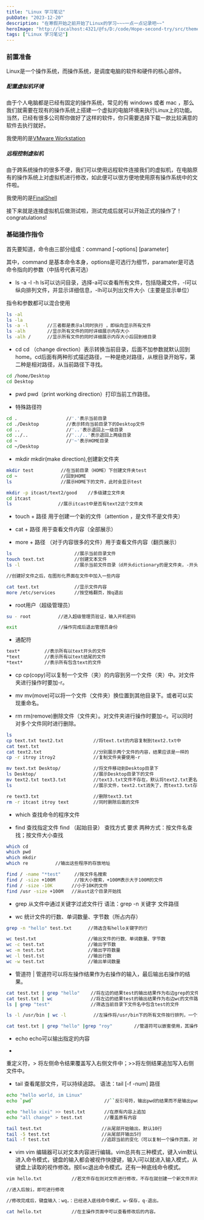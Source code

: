 ```yaml
---
title: "Linux 学习笔记"
pubDate: "2023-12-20"
description: "在寒假开始之前开始了Linux的学习~~~一点一点记录吧~~"
heroImage: "http://localhost:4321/@fs/D:/code/Hope-second-try/src/theme-simple/assets/media/11.jpg?origWidth=2176&origHeight=1224&origFormat=jpg" 
tags: ["Linux 学习笔记"]
---
```


### 前置准备
Linux是一个操作系统，而操作系统，是调度电脑的软件和硬件的核心部件。

##### 配置虚拟机环境
由于个人电脑都是已经有固定的操作系统，常见的有 windows 或者 mac ，那么我们就需要在现有的操作系统上搭建一个虚拟的电脑环境来执行Linux上的功能。当然，已经有很多公司帮你做好了这样的软件，你只需要选择下载一款比较满意的软件去执行就好。

我使用的是[VMware Workstation](https://www.vmware.com/products/workstation-pro/workstation-pro-evaluation.html)

##### 远程控制虚拟机
由于跨系统操作的很多不便，我们可以使用远程软件连接我们的虚拟机，在电脑原有的操作系统上对虚拟机进行修改，如此便可以很方便地使用原有操作系统中的文件啦。

我使用的是[FinalShell](http://www.hostbuf.com/downloads/finalshell_install.exe)

接下来就是连接虚拟机后做测试啦，测试完成后就可以开始正式的操作了！congratulations!

### 基础操作指令

首先要知道，命令由三部分组成：command [-options] [parameter]

其中，command 是基本命令本身，options是可选行为细节，paramater是可选命令指向的参数（中括号代表可选）

+ ls -a -l -h
ls可以访问目录，选择-a可以查看所有文件，包括隐藏文件，-l可以纵向排列文件，并显示详细信息，-lh可以列出文件大小（主要是显示单位）

指令和参数都可以混合使用
``` bash
ls -al        
ls -la
ls -a -l       //三者都是表示al同时执行 ，即纵向显示所有文件
ls -alh        //显示所有文件的同时详细展示内存大小
ls -alh /      //显示所有文件的同时详细展示内存大小后回到根目录
```
+ cd
cd （change direction）表示转换当前目录，后面不加参数就默认回到home。cd后面有两种形式描述路径，一种是绝对路径，从根目录开始写，第二种是相对路径，从当前路径下寻找。

``` bash
cd /home/Desktop
cd Desktop
```

+ pwd
pwd（print working direction）打印当前工作路径。

+ 特殊路径符

``` bash
cd .                  //'.'表示当前目录
cd ./Desktop          //表示转向当前目录下的Desktop文件
cd ..                 //'..'表示退回上一级目录
cd ../..              //'../..'表示退回上两级目录
cd ~                  //'~'表示HOME目录
cd ~/Desktop
```

+ mkdir
mkdir(make direction),创建新文件夹

``` bash
mkdir test          //在当前目录（HOME）下创建文件夹test
cd ~                //回到HOME
ls                  //展示HOME下的文件，此时会显示test

mkdir -p itcast/text2/good    //多级建立文件夹
cd itcast
ls                 //展示itcast中是否有text2这个文件夹

```

+ touch + 路径
用于创建一个新的文件（attention ，是文件不是文件夹）

+ cat + 路径
用于查看文件内容（全部展示）

+ more + 路径
（对于内容很多的文件）用于查看文件内容（翻页展示）



``` bash
ls                       //展示当前目录文件
touch text.txt           //创建文本文件
ls -l                    //展示当前文件目录（d开头dictionary的是文件夹，-开头的是文件）

//创建好文件之后，在图形化界面在文件中加入一些内容

cat text.txt             //显示文件内容
more /etc/services       //按空格翻页，按q退出

```
+ root用户（超级管理员）
``` bash
su - root          //进入超级管理员验证，输入开机密码

exit               //操作完成后退出管理员身份
```


+ 通配符
``` bash
text*         //表示所有以text开头的文件
*text         //表示所有以text结尾的文件
*text*        //表示所有包含text的文件

```

+ cp
cp(copy)可以复制一个文件（夹）的内容到另一个文件（夹）中。对文件夹进行操作时要加-r。

+ mv
mv(move)可以将一个文件（文件夹）换位置到其他目录下。或者可以实现重命名。

+ rm 
rm(remove)删除文件（文件夹）。对文件夹进行操作时要加-r。可以同时对多个文件同时进行删除。





``` bash
ls
cp text.txt text2.txt           //将text.txt的内容复制到text2.txt中
cat text.txt
cat text2.txt                   //分别展示两个文件的内容，结果应该是一样的
cp -r itroy itroy2              //复制文件夹要使用-r

mv text.txt Desktop/            //将文件移动到Desktop目录下
ls Desktop/                     //展示Desktop目录下的文件
mv text2.txt text3.txt          //text3.txt文件不存在，默认将text2.txt更名为text3.txt
ls                              //展示文件，text2.txt消失了，而text3.txt存在该目录下，内容不变

re text3.txt                    //删除text3.txt
rm -r itcast itroy text         //同时删除后面的文件

```

+ which
查找命令的程序文件

+ find
查找指定文件 find （起始目录） 查找方式 要求
两种方式：按文件名查找；按文件大小查找

``` bash
which cd
which pwd
which mkdir
which re          //输出这些程序的存放地址

find / -name "*test"     //按文件名搜索
find / -size +100M       //按大小搜索，+100M表示大于100M的文件
find / -size -10K       //小于10K的文件
find /usr -size +100M   //从ust这个目录开始找
```

+ grep 
从文件中通过关键字过滤文件行
语法：grep -n 关键字 文件路径

+ wc
统计文件的行数、单词数量、字节数（所占内存）

``` bash
grep -n "hello" test.txt      //筛选含有hello关键字的行

wc test.txt                   //输出文件的行数、单词数量、字节数
wc -c test.txt                //输出字节数
wc -m test.txt                //输出字符数量
wc -l test.tst                //输出行数
wc -w test.txt                //输出单词数量

```

+ 管道符 |
管道符可以将左操作结果作为右操作的输入，最后输出右操作的结果。

``` bash
cat test.txt | grep "hello"    //将左边的结果test的输出结果作为右边grep的文件路径
cat test.txt | wc              //将左边的结果test的输出结果作为右边wc的文件路径
ls | grep "test"               //筛选当前目录下文件名中包含test的文件

ls -l /usr/bin | wc -l          //左操作将/usr/bin下的所有文件按行排列，一个文件占用一行，右边统计行数，就可以输出这个目录下文件的总数

cat test.txt | grep "hello" |grep "roy"        //管道符可以嵌套使用，其操作时左结合的。

```

+ echo
echo可以输出指定的内容

+ >  >>
重定义符，> 将左侧命令结果覆盖写入右侧文件中；>>将左侧结果追加写入右侧文件中。

+ tail 
查看尾部文件，可以持续追踪。
语法：tail [-f -num] 路径

``` bash
echo "hello world, im Linux"
echo `pwd`                          //``反引号符，输出pwd的结果而不是输出pwd

echo "hello xixi" >> test.txt       //在原有内容上追加
echo "all change" > test.txt        //覆盖原有内容

tail test.txt                      //从尾部开始输出，默认10行
tail -5 test.txt                   //从尾部开输出5行
tail -f test.txt                   //追踪当前的变化（可以复制一个操作页面，对test文件做修改，当前文件会实时显示，使用Ctrl C结束追踪）

```
+ vim
vim 编辑器可以对文本内容进行编辑。vim总共有三种模式，键入vim默认进入命令模式，键盘的输入都会被视作快捷键，输入i可以就进入输入模式，从键盘上读取的视作修改。按Esc退出命令模式。还有一种底线命令模式。

``` bash
vim hello.txt           //若文件存在则对文件进行修改，不存在就创建一个新文件并对其进行修改

//进入后按i，即可进行修改

//修改完成后，键盘输入：wq，：已经进入底线命令模式，w-保存，q-退出。

cat hello.txt           //在主操作页面中可以查看修改后的内容。


```



